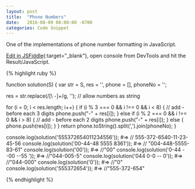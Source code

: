 ```yaml
---
layout: post
title:  "Phone Numbers"
date:   2016-08-09 08:00:00 -0700
categories: Code Snippet
---
```


One of the implementations of phone number formatting in JavaScript.

[Edit in JSFiddle][jsfiddle]{:target="_blank"}, open console from DevTools and hit the Result/JavaScript.

{% highlight ruby %}

function solution(S) {
  var str = S,
    res = '',
    phone = [],
    phoneNo = '';

  res = str.replace(/[\ -]+/g, ''); // allow numbers as string

  for (i = 0; i < res.length; i++) {
    if (i % 3 === 0 && i !== 0 && i < 8) { // add - before each 3 digits
      phone.push("-" + res[i]);
    } else if (i % 2 === 0 && i !== 0 && i > 8) { // add - before each 2 digits
      phone.push("-" + res[i]);
    } else {
      phone.push(res[i]);
    }
  }
  return phone.toString().split(',').join(phoneNo);
}

console.log(solution('555372654011234556')); #=> // 555-372-6540-11-23-45-56
console.log(solution('00-44-48 5555 8361')); #=> // "004-448-5555-83-61"
console.log(solution('00')); #=> //"00"
console.log(solution('0-44 --00 --55 ')); #=>  //"044-005-5"
console.log(solution('044 0-0 -- 0')); #=>  //"044-000"
console.log(solution('0')); #=>  //"0"
console.log(solution('555372654')); #=> //"555-372-654"


{% endhighlight %}


[jsfiddle]: https://jsfiddle.net/alirokni/bqmwhuzk/

